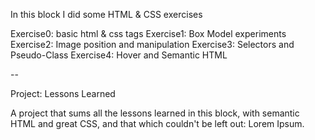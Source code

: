 In this block I did some HTML & CSS exercises

Exercise0: basic html & css tags
Exercise1: Box Model experiments
Exercise2: Image position and manipulation
Exercise3: Selectors and Pseudo-Class
Exercise4: Hover and Semantic HTML

--

Project: Lessons Learned

A project that sums all the lessons learned in this block, with semantic HTML and great CSS, and that which couldn't be left out: Lorem Ipsum.

